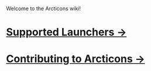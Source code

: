 Welcome to the Arcticons wiki!

# [Supported Launchers →](https://github.com/Arcticons-Team/Arcticons/wiki/Supported-Launchers)  
# [Contributing to Arcticons →](contributing.md) 
